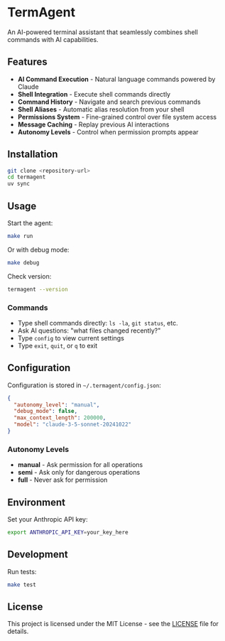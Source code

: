 # TermAgent

An AI-powered terminal assistant that seamlessly combines shell commands with AI capabilities.

## Features

- **AI Command Execution** - Natural language commands powered by Claude
- **Shell Integration** - Execute shell commands directly
- **Command History** - Navigate and search previous commands
- **Shell Aliases** - Automatic alias resolution from your shell
- **Permissions System** - Fine-grained control over file system access
- **Message Caching** - Replay previous AI interactions
- **Autonomy Levels** - Control when permission prompts appear

## Installation

```bash
git clone <repository-url>
cd termagent
uv sync
```

## Usage

Start the agent:

```bash
make run
```

Or with debug mode:

```bash
make debug
```

Check version:

```bash
termagent --version
```

### Commands

- Type shell commands directly: `ls -la`, `git status`, etc.
- Ask AI questions: "what files changed recently?"
- Type `config` to view current settings
- Type `exit`, `quit`, or `q` to exit

## Configuration

Configuration is stored in `~/.termagent/config.json`:

```json
{
  "autonomy_level": "manual",
  "debug_mode": false,
  "max_context_length": 200000,
  "model": "claude-3-5-sonnet-20241022"
}
```

### Autonomy Levels

- **manual** - Ask permission for all operations
- **semi** - Ask only for dangerous operations
- **full** - Never ask for permission

## Environment

Set your Anthropic API key:

```bash
export ANTHROPIC_API_KEY=your_key_here
```

## Development

Run tests:

```bash
make test
```

## License

This project is licensed under the MIT License - see the [LICENSE](LICENSE) file for details.


